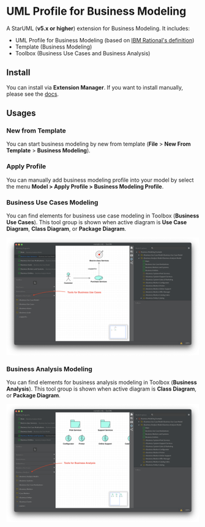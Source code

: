 UML Profile for Business Modeling
=================================

A StarUML (__v5.x or higher__) extension for Business Modeling. It includes:
- UML Profile for Business Modeling (based on [IBM Rational's definition](http://deg.egov.bg/LP/extend.bus_model/guidances/whitepapers/resources/bmprofile.pdf))
- Template (Business Modeling)
- Toolbox (Business Use Cases and Business Analysis)

## Install

You can install via __Extension Manager__. If you want to install manually, please see the [docs](https://docs.staruml.io/user-guide/managing-extensions).

## Usages

### New from Template

You can start business modeling by new from template (__File__ > __New From Template__ > __Business Modeling__).

### Apply Profile

You can manually add business modeling profile into your model by select the menu __Model > Apply Profile > Business Modeling Profile__.

### Business Use Cases Modeling

You can find elements for business use case modeling in Toolbox (__Business Use Cases__). This tool group is shown when active diagram is __Use Case Diagram__, __Class Diagram__, or __Package Diagram__.

![Business Use Case Modeling](https://github.com/niklauslee/staruml-business-modeling/blob/master/images/business-usecase.png?raw=true)

### Business Analysis Modeling

You can find elements for business analysis modeling in Toolbox (__Business Analysis__). This tool group is shown when active diagram is __Class Diagram__, or __Package Diagram__.

![Business Analysis](https://github.com/niklauslee/staruml-business-modeling/blob/master/images/business-analysis.png?raw=true)
